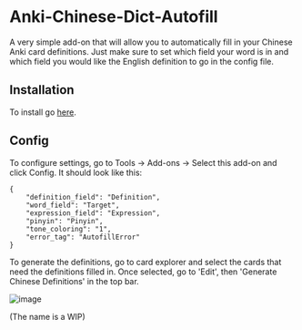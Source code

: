 # Anki-Chinese-Dict-Autofill

A very simple add-on that will allow you to automatically fill in your Chinese Anki card definitions. Just make sure to set which field your word is in and which field you would like the English definition to go in the config file.

## Installation

To install go [here](https://ankiweb.net/shared/info/1181718073).

## Config

To configure settings, go to Tools -> Add-ons -> Select this add-on and click Config. It should look like this:
```
{
    "definition_field": "Definition",
    "word_field": "Target",
    "expression_field": "Expression",
    "pinyin": "Pinyin",
    "tone_coloring": "1",
    "error_tag": "AutofillError"
}
```
To generate the definitions, go to card explorer and select the cards that need the definitions filled in. Once selected, go to 'Edit', then 'Generate Chinese Definitions' in the top bar.

![image](https://github.com/parthshahp/Anki-Chinese-Dict-Autofill/assets/48393781/ffe53912-abf5-48e3-9ba4-164df07a5f63)


(The name is a WIP)
